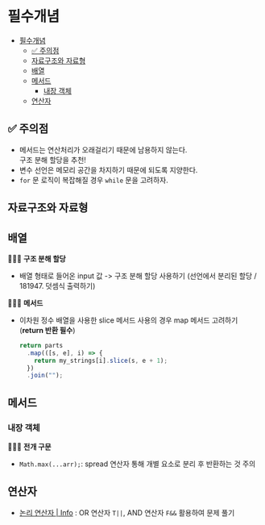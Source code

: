 # 필수개념

- [필수개념](#필수개념)
  - [✅ 주의점](#-주의점)
  - [자료구조와 자료형](#자료구조와-자료형)
  - [배열](#배열)
  - [메서드](#메서드)
    - [내장 객체](#내장-객체)
  - [연산자](#연산자)

## ✅ 주의점

- 메서드는 연산처리가 오래걸리기 때문에 남용하지 않는다. <br/> 구조 분해 할당을 추천!
- 변수 선언은 메모리 공간을 차지하기 때문에 되도록 지양한다.
- `for` 문 로직이 복잡해질 경우 `while` 문을 고려하자.

## 자료구조와 자료형

## 배열

👩🏻‍💻 **구조 분해 할당**

- 배열 형태로 들어온 input 값 -> 구조 분해 할당 사용하기
  (선언에서 분리된 할당 / 181947. 덧셈식 출력하기)

👩🏻‍💻 **메서드**

- 이차원 정수 배열을 사용한 slice 메서드 사용의 경우 map 메서드 고려하기 (**return 반환 필수**)
  ```js
  return parts
    .map(([s, e], i) => {
      return my_strings[i].slice(s, e + 1);
    })
    .join("");
  ```

## 메서드

### 내장 객체

👩🏻‍💻 **전개 구문**

- `Math.max(...arr);`: spread 연산자 통해 개별 요소로 분리 후 반환하는 것 주의

## 연산자

- [논리 연산자 | Info](https://ko.javascript.info/logical-operators) : OR 연산자 `T||`, AND 연산자 `F&&` 활용하여 문제 풀기
